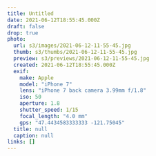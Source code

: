 ```yaml
---
title: Untitled
date: 2021-06-12T18:55:45.000Z
draft: false
drop: true
photo:
  url: s3/images/2021-06-12-11-55-45.jpg
  thumb: s3/thumbs/2021-06-12-11-55-45.jpg
  preview: s3/previews/2021-06-12-11-55-45.jpg
  created: 2021-06-12T18:55:45.000Z
  exif:
    make: Apple
    model: "iPhone 7"
    lens: "iPhone 7 back camera 3.99mm f/1.8"
    iso: 50
    aperture: 1.8
    shutter_speed: 1/15
    focal_length: "4.0 mm"
    gps: "47.4434583333333 -121.75045"
  title: null
  caption: null
links: []
---
```

